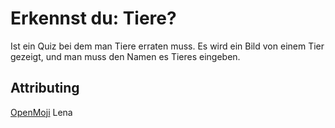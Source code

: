 # Erkennst du: Tiere?

Ist ein Quiz bei dem man Tiere erraten muss.
Es wird ein Bild von einem Tier gezeigt, und man muss den Namen es Tieres eingeben.

## Attributing

 [OpenMoji](https://openmoji.org/faq/)
 Lena
